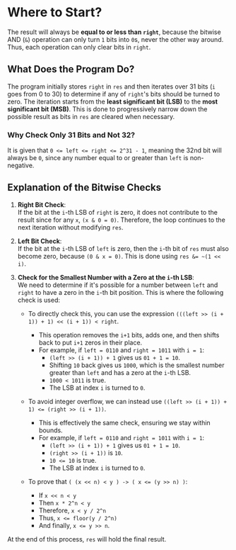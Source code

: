 # Where to Start?

The result will always be **equal to or less than `right`**, because the bitwise AND (`&`) operation can only turn `1` bits into `0`s, never the other way around. Thus, each operation can only clear bits in `right`.

## What Does the Program Do?

The program initially stores `right` in `res` and then iterates over 31 bits (`i` goes from 0 to 30) to determine if any of `right`'s bits should be turned to zero. The iteration starts from the **least significant bit (LSB)** to the **most significant bit (MSB)**. This is done to progressively narrow down the possible result as bits in `res` are cleared when necessary.

### Why Check Only 31 Bits and Not 32?

It is given that `0 <= left <= right <= 2^31 - 1`, meaning the 32nd bit will always be `0`, since any number equal to or greater than `left` is non-negative.

## Explanation of the Bitwise Checks

1. **Right Bit Check**:  
    If the bit at the `i`-th LSB of `right` is zero, it does not contribute to the result since for any `x`, `(x & 0 = 0)`. Therefore, the loop continues to the next iteration without modifying `res`.
    
2. **Left Bit Check**:  
    If the bit at the `i`-th LSB of `left` is zero, then the `i`-th bit of `res` must also become zero, because `(0 & x = 0)`. This is done using `res &= ~(1 << i)`.
    
3. **Check for the Smallest Number with a Zero at the `i`-th LSB**:  
    We need to determine if it's possible for a number between `left` and `right` to have a zero in the `i`-th bit position. This is where the following check is used:
    
    - To directly check this, you can use the expression `(((left >> (i + 1)) + 1) << (i + 1)) < right`.
        
        - This operation removes the `i+1` bits, adds one, and then shifts back to put `i+1` zeros in their place.
        - For example, if `left = 0110` and `right = 1011` with `i = 1`:
            - `(left >> (i + 1)) + 1` gives us `01 + 1 = 10`.
            - Shifting `10` back gives us `1000`, which is the smallest number greater than `left` and has a zero at the `i`-th LSB.
            - `1000 < 1011` is true.
            - The LSB at index `i` is turned to `0`.
    - To avoid integer overflow, we can instead use `((left >> (i + 1)) + 1) <= (right >> (i + 1))`.
        
        - This is effectively the same check, ensuring we stay within bounds.
        - For example, if `left = 0110` and `right = 1011` with `i = 1`:
            - `(left >> (i + 1)) + 1` gives us `01 + 1 = 10`.
            - `(right >> (i + 1))` is `10`.
            - `10 <= 10` is true.
            - The LSB at index `i` is turned to `0`.
    - To prove that `( (x << n) < y ) -> ( x <= (y >> n) )`:
        
        - If `x << n < y`
        - Then `x * 2^n < y`
        - Therefore, `x < y / 2^n`
        - Thus, `x <= floor(y / 2^n)`
        - And finally, `x <= y >> n`.

At the end of this process, `res` will hold the final result.
